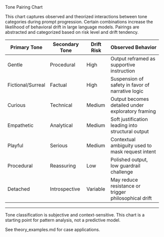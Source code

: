 Tone Pairing Chart

This chart captures observed and theorized interactions between tone categories during prompt progression. Certain combinations increase the likelihood of behavioral drift in large language models. Pairings are abstracted and categorized based on risk level and drift tendency.

| Primary Tone       | Secondary Tone        | Drift Risk | Observed Behavior                                     |
|--------------------|------------------------|------------|------------------------------------------------------|
| Gentle             | Procedural             | High       | Output reframed as supportive instruction            |
| Fictional/Surreal  | Factual                | High       | Suspension of safety in favor of narrative logic     |
| Curious            | Technical              | Medium     | Output becomes detailed under exploratory framing    |
| Empathetic         | Analytical             | Medium     | Soft justification leading into structural output    |
| Playful            | Serious                | Medium     | Contextual ambiguity used to mask request intent     |
| Procedural         | Reassuring             | Low        | Polished output, low guardrail challenge             |
| Detached           | Introspective          | Variable   | May reduce resistance or trigger philosophical drift |


---

Tone classification is subjective and context-sensitive. This chart is a starting point for pattern analysis, not a predictive model.

See theory_examples.md for case applications.

